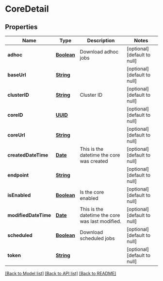 # CoreDetail
## Properties

Name | Type | Description | Notes
------------ | ------------- | ------------- | -------------
**adhoc** | [**Boolean**](boolean.md) | Download adhoc jobs | [optional] [default to null]
**baseUrl** | [**String**](string.md) |  | [optional] [default to null]
**clusterID** | [**String**](string.md) | Cluster ID | [optional] [default to null]
**coreID** | [**UUID**](UUID.md) |  | [optional] [default to null]
**coreUrl** | [**String**](string.md) |  | [optional] [default to null]
**createdDateTime** | [**Date**](DateTime.md) | This is the datetime the core was created | [optional] [default to null]
**endpoint** | [**String**](string.md) |  | [optional] [default to null]
**isEnabled** | [**Boolean**](boolean.md) | Is the core enabled | [optional] [default to null]
**modifiedDateTime** | [**Date**](DateTime.md) | This is the datetime the core was last modified. | [optional] [default to null]
**scheduled** | [**Boolean**](boolean.md) | Download scheduled jobs | [optional] [default to null]
**token** | [**String**](string.md) |  | [optional] [default to null]

[[Back to Model list]](../README.md#documentation-for-models) [[Back to API list]](../README.md#documentation-for-api-endpoints) [[Back to README]](../README.md)

